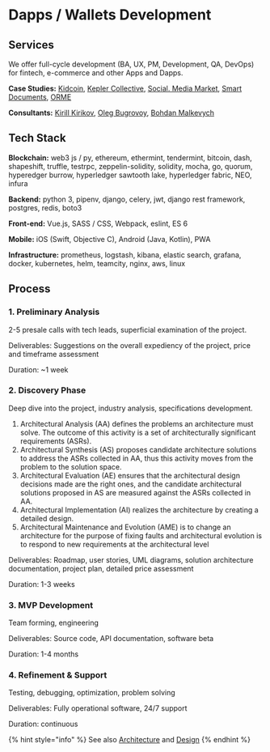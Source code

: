 # Dapps / Wallets Development

## Services

We offer full-cycle development \(BA, UX, PM, Development, QA, DevOps\) for fintech, e-commerce and other Apps and Dapps.

**Case Studies:** [Kidcoin](../case-studies/kidcoin.md), [Kepler Collective](../case-studies/kepler-collective.md), [Social. Media Market](../case-studies/social.-media-market.md), [Smart Documents](../solutions/asset-tracking/notarization-platform.md), [ORME](../case-studies/orme.md)

**Consultants:** [Kirill Kirikov](../about/kirill-kirikov.md), [Oleg Bugrovoy](../about/oleg-bugrovoy.md), [Bohdan Malkevych](../about/bohdan-malkevych.md)

## Tech Stack

**Blockchain:** web3 js / py, ethereum, ethermint, tendermint, bitcoin, dash, shapeshift, truffle, testrpc, zeppelin-solidity, solidity, mocha, go, quorum, hyperedger burrow, hyperledger sawtooth lake, hyperledger fabric, NEO, infura

**Backend:** python 3, pipenv, django, celery, jwt, django rest framework, postgres, redis, boto3

**Front-end:** Vue.js, SASS / CSS, Webpack, eslint, ES 6

**Mobile:** iOS \(Swift, Objective C\), Android \(Java, Kotlin\), PWA

**Infrastructure:** prometheus, logstash, kibana, elastic search, grafana, docker, kubernetes, helm, teamcity, nginx, aws, linux

## Process

### 1. Preliminary Analysis

2-5 presale calls with tech leads, superficial examination of the project.

Deliverables: Suggestions on the overall expediency of the project, price and timeframe assessment

Duration: ~1 week

### 2. Discovery Phase

Deep dive into the project, industry analysis, specifications development.

1. Architectural Analysis \(AA\) defines the problems an architecture must solve. The outcome of this activity is a set of architecturally significant requirements \(ASRs\).
2. Architectural Synthesis \(AS\) proposes candidate architecture solutions to address the ASRs collected in AA, thus this activity moves from the problem to the solution space.
3. Architectural Evaluation \(AE\) ensures that the architectural design decisions made are the right ones, and the candidate architectural solutions proposed in AS are measured against the ASRs collected in AA.
4. Architectural Implementation \(AI\) realizes the architecture by creating a detailed design.
5. Architectural Maintenance and Evolution \(AME\) is to change an architecture for the purpose of fixing faults and architectural evolution is to respond to new requirements at the architectural level

Deliverables: Roadmap, user stories, UML diagrams, solution architecture documentation, project plan, detailed price assessment

Duration: 1-3 weeks

### 3. MVP Development

Team forming, engineering

Deliverables: Source code, API documentation, software betа

Duration: 1-4 months

### 4. Refinement & Support

Testing, debugging, optimization, problem solving

Deliverables: Fully operational software, 24/7 support

Duration: continuous

{% hint style="info" %}
See also [Architecture](architecture-design-protocol.md) and [Design](uxui-design.md)
{% endhint %}

